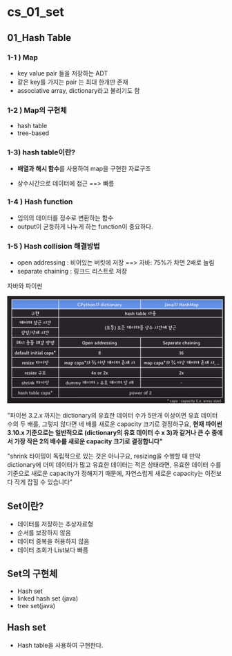 # cs_01_set



## 01_Hash Table

### 1-1 ) Map

- key value pair 들을 저장하는 ADT
- 같은 key를 가지는 pair 는 최대 한개만 존재
- associative array, dictionary라고 불리기도 함



### 1-2 ) Map의 구현체

- hash table
- tree-based



### 1-3) hash table이란?

- **배열과 해시 함수**를 사용하여 map을 구현한 자료구조

- 상수시간으로 데이터에 접근 ==> 빠름

  

### 1-4 ) Hash function

- 임의의 데이터를 정수로 변환하는 함수
- output이 균등하게 나누게 하는 function이 중요하다.



### 1-5 ) Hash collision 해결방법

- open addressing : 비어있는 버킷에 저장 ==> 자바: 75%가 차면 2배로 늘림
- separate chaining : 링크드 리스트로 저장



자바와 파이썬

![image-20230515014639360](./cs_01_set.assets/image-20230515014639360.png)

"파이썬 3.2.x 까지는 dictionary의 유효한 데이터 수가 5만개 이상이면 유효 데이터 수의 두 배를, 그렇지 않다면 네 배를 새로운 capacity 크기로 결정하구요, **현재 파이썬 3.10.x 기준으로는 일반적으로 (dictionary의 유효 데이터 수 x 3)과 같거나 큰 수 중에서 가장 작은 2의 배수를 새로운 capacity 크기로 결정합니다"**

"shrink 타이밍이 독립적으로 있는 것은 아니구요, resizing을 수행할 때 만약 dictionary에 더미 데이터가 많고 유효한 데이터는 적은 상태라면, 유효한 데이터 수를 기준으로 새로운 capacity가 정해지기 때문에, 자연스럽게 새로운 capacity는 이전보다  작게 잡힐 수 있습니다" 





## Set이란?

- 데이터를 저장하는 추상자료형
- 순서를 보장하지 않음
- 데이터 중복을 허용하지 않음
- 데이터 조회가 List보다 빠름



## Set의 구현체

- Hash set
- linked hash set (java)
- tree set(java)



## Hash set

- Hash table을 사용하여 구현한다.













